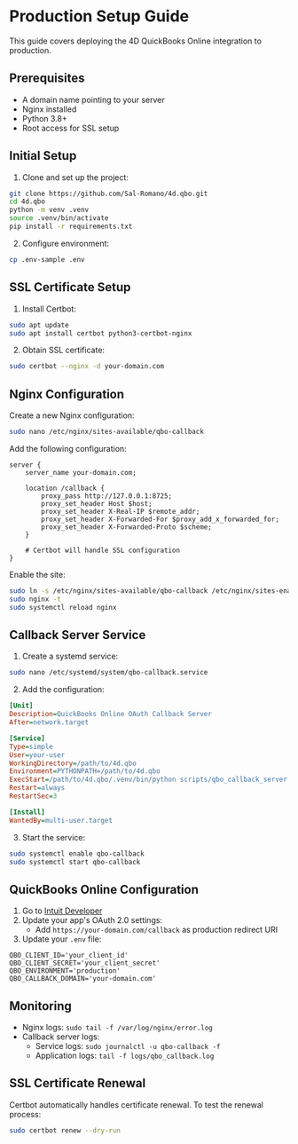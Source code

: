 # Production Setup Guide

This guide covers deploying the 4D QuickBooks Online integration to production.

## Prerequisites

- A domain name pointing to your server
- Nginx installed
- Python 3.8+
- Root access for SSL setup

## Initial Setup

1. Clone and set up the project:
```bash
git clone https://github.com/Sal-Romano/4d.qbo.git
cd 4d.qbo
python -m venv .venv
source .venv/bin/activate
pip install -r requirements.txt
```

2. Configure environment:
```bash
cp .env-sample .env
```

## SSL Certificate Setup

1. Install Certbot:
```bash
sudo apt update
sudo apt install certbot python3-certbot-nginx
```

2. Obtain SSL certificate:
```bash
sudo certbot --nginx -d your-domain.com
```

## Nginx Configuration

Create a new Nginx configuration:
```bash
sudo nano /etc/nginx/sites-available/qbo-callback
```

Add the following configuration:
```nginx
server {
    server_name your-domain.com;

    location /callback {
        proxy_pass http://127.0.0.1:8725;
        proxy_set_header Host $host;
        proxy_set_header X-Real-IP $remote_addr;
        proxy_set_header X-Forwarded-For $proxy_add_x_forwarded_for;
        proxy_set_header X-Forwarded-Proto $scheme;
    }

    # Certbot will handle SSL configuration
}
```

Enable the site:
```bash
sudo ln -s /etc/nginx/sites-available/qbo-callback /etc/nginx/sites-enabled/
sudo nginx -t
sudo systemctl reload nginx
```

## Callback Server Service

1. Create a systemd service:
```bash
sudo nano /etc/systemd/system/qbo-callback.service
```

2. Add the configuration:
```ini
[Unit]
Description=QuickBooks Online OAuth Callback Server
After=network.target

[Service]
Type=simple
User=your-user
WorkingDirectory=/path/to/4d.qbo
Environment=PYTHONPATH=/path/to/4d.qbo
ExecStart=/path/to/4d.qbo/.venv/bin/python scripts/qbo_callback_server.py
Restart=always
RestartSec=3

[Install]
WantedBy=multi-user.target
```

3. Start the service:
```bash
sudo systemctl enable qbo-callback
sudo systemctl start qbo-callback
```

## QuickBooks Online Configuration

1. Go to [Intuit Developer](https://developer.intuit.com/)
2. Update your app's OAuth 2.0 settings:
   - Add `https://your-domain.com/callback` as production redirect URI
3. Update your `.env` file:
```env
QBO_CLIENT_ID='your_client_id'
QBO_CLIENT_SECRET='your_client_secret'
QBO_ENVIRONMENT='production'
QBO_CALLBACK_DOMAIN='your-domain.com'
```

## Monitoring

- Nginx logs: `sudo tail -f /var/log/nginx/error.log`
- Callback server logs: 
  - Service logs: `sudo journalctl -u qbo-callback -f`
  - Application logs: `tail -f logs/qbo_callback.log`

## SSL Certificate Renewal

Certbot automatically handles certificate renewal. To test the renewal process:
```bash
sudo certbot renew --dry-run
``` 